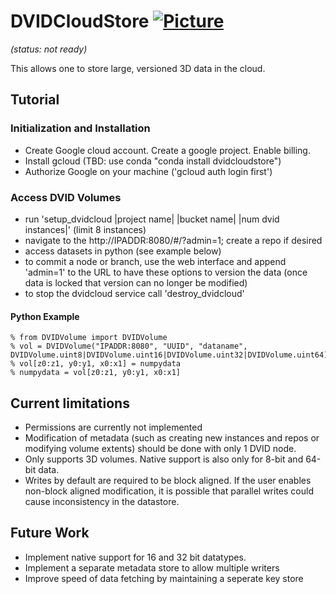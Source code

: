# DVIDCloudStore [![Picture](https://raw.github.com/janelia-flyem/janelia-flyem.github.com/master/images/HHMI_Janelia_Color_Alternate_180x40.png)](http://www.janelia.org)

*(status: not ready)*

This allows one to store large, versioned 3D data in the cloud.

## Tutorial

### Initialization and Installation
* Create Google cloud account.  Create a google project.  Enable billing.
* Install gcloud (TBD: use conda "conda install dvidcloudstore")
* Authorize Google on your machine ('gcloud auth login first')

### Access DVID Volumes



* run 'setup_dvidcloud |project name| |bucket name| |num dvid instances|' (limit 8 instances)
* navigate to the http://IPADDR:8080/#/?admin=1; create a repo if desired
* access datasets in python (see example below)
* to commit a node or branch, use the web interface and append 'admin=1' to the URL to have these options to version the data (once data is locked that version can no longer be modified)
* to stop the dvidcloud service call 'destroy_dvidcloud'

#### Python Example

    % from DVIDVolume import DVIDVolume
    % vol = DVIDVolume("IPADDR:8080", "UUID", "dataname", DVIDVolume.uint8|DVIDVolume.uint16|DVIDVolume.uint32|DVIDVolume.uint64)
    % vol[z0:z1, y0:y1, x0:x1] = numpydata
    % numpydata = vol[z0:z1, y0:y1, x0:x1]
  



## Current limitations

* Permissions are currently not implemented
* Modification of metadata (such as creating new instances and repos or modifying volume extents)
should be done with only 1 DVID node.
* Only supports 3D volumes.  Native support is also only for 8-bit and 64-bit data.
* Writes by default are required to be block aligned.  If the user enables non-block aligned modification,
it is possible that parallel writes could cause inconsistency in the datastore.

## Future Work

* Implement native support for 16 and 32 bit datatypes.
* Implement a separate metadata store to allow multiple writers
* Improve speed of data fetching by maintaining a seperate key store
